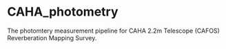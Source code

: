 # CAHA_photometry
The photomtery measurement pipeline for CAHA 2.2m Telescope (CAFOS) Reverberation Mapping Survey.
